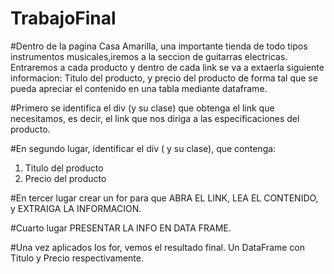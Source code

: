 # TrabajoFinal
#Dentro de la pagina Casa Amarilla, una importante tienda de todo tipos instrumentos musicales,iremos a la seccion de guitarras electricas.
Entraremos a cada producto y dentro de cada link se va a extaerla siguiente informacion:
Titulo del producto, y precio del producto de forma tal que se pueda apreciar el contenido en una tabla mediante dataframe.

#Primero se identifica el div (y su clase) que obtenga el link que necesitamos, es decir,
el link que nos diriga a las especificaciones del producto.

#En segundo lugar, identificar el div ( y su clase), que contenga:
1) Titulo del producto
2) Precio del producto

#En tercer lugar crear un for para que ABRA EL LINK, LEA EL CONTENIDO, y EXTRAIGA LA INFORMACION.

#Cuarto lugar PRESENTAR LA INFO EN DATA FRAME.

#Una vez aplicados los for, vemos el resultado final. Un DataFrame con Titulo y Precio respectivamente.
